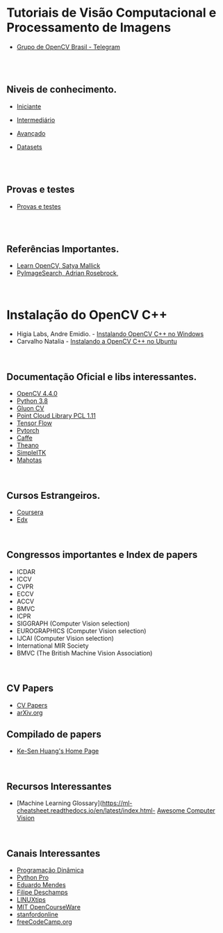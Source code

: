 # Tutoriais de Visão Computacional e Processamento de Imagens

- [Grupo de OpenCV Brasil -  Telegram](https://t.me/opencvBrasil)

<br><br>

## Niveis de conhecimento.

- [Iniciante](Iniciante/README.md)

- [Intermediário](Intermediario/README.md)

- [Avançado](avançado/README.md)

- [Datasets](Datasets/README.md)



<br>
<br>


## Provas e testes

- [Provas e testes](https://github.com/Grupo-OpenCV-BR/provas-testes)

<br>
<br>


## Referências Importantes.

- [Learn OpenCV, Satya Mallick](https://www.learnopencv.com/)
- [PyImageSearch, Adrian Rosebrock,](https://www.pyimagesearch.com/)

<br>


# Instalação do OpenCV C++

 -  Higia Labs, Andre Emidio. -  [Instalando OpenCV C++ no Windows](https://medium.com/higialabs/instalando-opencv-no-windows-4ac77e334d89)
 -  Carvalho Natalia - [Instalando a OpenCV C++ no Ubuntu](https://medium.com/@carvalho.natalia03/instalando-a-opencv-c-no-linux-98d7fc71e996)
  
<br>

## Documentação Oficial e libs interessantes.

 -  [OpenCV 4.4.0](https://docs.opencv.org/4.4.0/)
 -  [Python 3.8](https://docs.python.org/pt-br/3/)
 -  [Gluon CV](https://gluon-cv.mxnet.io/)
 -  [Point Cloud Library PCL 1.11](https://pointclouds.org/documentation/)
 -  [Tensor Flow](https://www.tensorflow.org/?hl=pt-br)
 -  [Pytorch](https://pytorch.org/docs/stable/index.html)
 -  [Caffe](https://caffe.berkeleyvision.org/)
 -  [Theano](http://deeplearning.net/software/theano/)
 -  [SimpleITK](https://simpleitk.org/)
 -  [Mahotas](https://mahotas.readthedocs.io/en/latest/)

<br>

## Cursos Estrangeiros.

- [Coursera](https://pt.coursera.org/)
- [Edx](https://www.edx.org/)

<br>

## Congressos importantes e Index de papers

- ICDAR
- ICCV
- CVPR
- ECCV
- ACCV
- BMVC
- ICPR
- SIGGRAPH (Computer Vision selection) 
- EUROGRAPHICS (Computer Vision selection)
- IJCAI (Computer Vision selection)
- International MIR Society
- BMVC (The British Machine Vision Association)

<br>

## CV Papers

- [CV Papers](http://www.cvpapers.com/)
- [arXiv.org](https://arxiv.org/)

## Compilado de papers 

- [Ke-Sen Huang's Home Page](http://kesen.realtimerendering.com/)

<br>  

## Recursos Interessantes 

- [Machine Learning Glossary](https://ml-cheatsheet.readthedocs.io/en/latest/index.html- [Awesome Computer Vision](https://github.com/jbhuang0604/awesome-computer-vision)

<br>

## Canais Interessantes

- [Programação Dinâmica](https://www.youtube.com/c/Programa%C3%A7%C3%A3oDin%C3%A2mica/)
- [Python Pro](https://www.youtube.com/channel/UCGjx62365UJ8XTWU_5GZC-g)
- [Eduardo Mendes](https://www.youtube.com/channel/UCAaKeg-BocRqphErdtIUFFw)
- [Filipe Deschamps](https://www.youtube.com/channel/UCU5JicSrEM5A63jkJ2QvGYw)
- [LINUXtips](https://www.youtube.com/channel/UCJnKVGmXRXrH49Tvrx5X0Sw)
- [MIT OpenCourseWare](https://www.youtube.com/channel/UCEBb1b_L6zDS3xTUrIALZOw)
- [stanfordonline](https://www.youtube.com/user/stanfordonline/playlists)
- [freeCodeCamp.org](https://www.youtube.com/channel/UC8butISFwT-Wl7EV0hUK0BQ)

